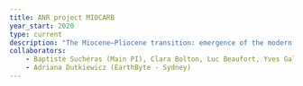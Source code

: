 ```yaml
---
title: ANR project MIOCARB
year_start: 2020
type: current
description: "The Miocene–Pliocene transition: emergence of the modern carbon cycle (2020-2024)"
collaborators:
    - Baptiste Suchéras (Main PI), Clara Bolton, Luc Beaufort, Yves Gally, Jean-Charles Mazur (CEREGE, AMU)
    - Adriana Dutkiewicz (EarthByte - Sydney)
---
```

